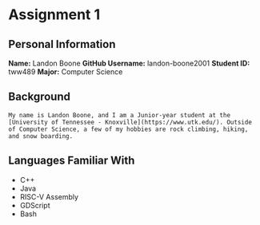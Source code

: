 # Assignment 1

## Personal Information

**Name:** Landon Boone
**GitHub Username:** landon-boone2001
**Student ID:** tww489
**Major:** Computer Science

## Background
    My name is Landon Boone, and I am a Junior-year student at the [University of Tennessee - Knoxville](https://www.utk.edu/). Outside of Computer Science, a few of my hobbies are rock climbing, hiking, and snow boarding.

## Languages Familiar With

- C++
- Java
- RISC-V Assembly
- GDScript
- Bash


